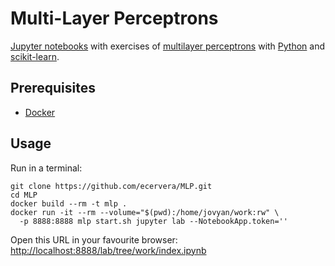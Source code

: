 # Multi-Layer Perceptrons

[Jupyter notebooks](https://jupyter.org/) with exercises of [multilayer perceptrons](https://en.wikipedia.org/wiki/Multilayer_perceptron) with [Python](https://www.python.org/) and [scikit-learn](https://scikit-learn.org/).

## Prerequisites

* [Docker](https://docs.docker.com/v17.09/engine/installation/)

## Usage
Run in a terminal:

    git clone https://github.com/ecervera/MLP.git
    cd MLP
    docker build --rm -t mlp .
    docker run -it --rm --volume="$(pwd):/home/jovyan/work:rw" \ 
      -p 8888:8888 mlp start.sh jupyter lab --NotebookApp.token=''
      
Open this URL in your favourite browser: [http://localhost:8888/lab/tree/work/index.ipynb](http://localhost:8888/lab/tree/work/index.ipynb)

